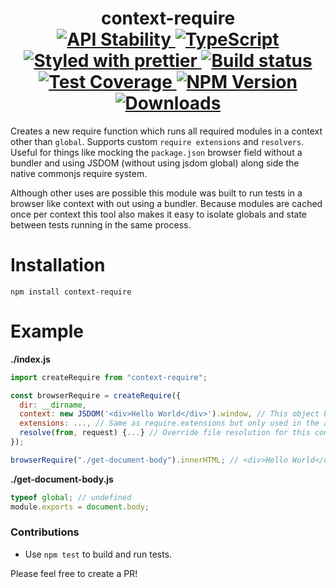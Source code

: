 <h1 align="center">
  <!-- Logo -->
  context-require
  <br/>

  <!-- Stability -->
  <a href="https://nodejs.org/api/documentation.html#documentation_stability_index">
    <img src="https://img.shields.io/badge/stability-stable-brightgreen.svg" alt="API Stability"/>
  </a>
  <!-- TypeScript -->
  <a href="http://typescriptlang.org">
    <img src="https://img.shields.io/badge/%3C%2F%3E-typescript-blue.svg" alt="TypeScript"/>
  </a>
  <!-- Prettier -->
  <a href="https://github.com/prettier/prettier">
    <img src="https://img.shields.io/badge/styled_with-prettier-ff69b4.svg" alt="Styled with prettier"/>
  </a>
  <!-- Travis build -->
  <a href="https://travis-ci.org/mlrawlings/context-require">
  <img src="https://img.shields.io/travis/mlrawlings/context-require.svg" alt="Build status"/>
  </a>
  <!-- Coveralls coverage -->
  <a href="https://coveralls.io/github/mlrawlings/context-require">
    <img src="https://img.shields.io/coveralls/mlrawlings/context-require.svg" alt="Test Coverage"/>
  </a>
  <!-- NPM version -->
  <a href="https://npmjs.org/package/context-require">
    <img src="https://img.shields.io/npm/v/context-require.svg" alt="NPM Version"/>
  </a>
  <!-- Downloads -->
  <a href="https://npmjs.org/package/context-require">
    <img src="https://img.shields.io/npm/dm/context-require.svg" alt="Downloads"/>
  </a>
</h1>

Creates a new require function which runs all required modules in a context other than `global`.
Supports custom `require extensions` and `resolvers`. Useful for things like mocking the `package.json`
browser field without a bundler and using JSDOM (without using jsdom global) along side the native
commonjs require system.

Although other uses are possible this module was built to run tests in a browser like context
with out using a bundler. Because modules are cached once per context this tool also makes it easy to
isolate globals and state between tests running in the same process.

# Installation

```console
npm install context-require
```

# Example

**./index.js**
```javascript
import createRequire from "context-require";

const browserRequire = createRequire({
  dir: __dirname,
  context: new JSDOM('<div>Hello World</div>').window, // This object becomes the context for any required files.
  extensions: ..., // Same as require.extensions but only used in the above context.
  resolve(from, request) {...} // Override file resolution for this context.
});

browserRequire("./get-document-body").innerHTML; // <div>Hello World</div>
```

**./get-document-body.js**
```js
typeof global; // undefined
module.exports = document.body;
```

### Contributions

* Use `npm test` to build and run tests.

Please feel free to create a PR!
